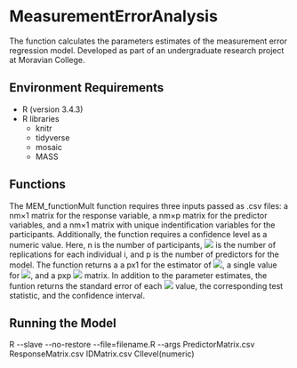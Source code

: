 # MeasurementErrorAnalysis
The function calculates the parameters estimates of the measurement error regression model. Developed as part of an undergraduate research project at Moravian College. 

## Environment Requirements
- R (version 3.4.3)
- R libraries 
  - knitr
  - tidyverse
  - mosaic
  - MASS
  
 ## Functions
 The MEM_functionMult function requires three inputs passed as .csv files: a nm×1 matrix for the response variable, a nm×p matrix for the predictor variables, and a nm×1 matrix with unique indentification variables for the participants. Additionally, the function requires a confidence level as a numeric value. Here, n is the number of participants,  <img src="https://render.githubusercontent.com/render/math?math=m_i"> is the number of replications for each individual i, and p is the number of predictors for the model. The function returns a a px1 for the estimator of <img src="https://render.githubusercontent.com/render/math?math=\beta_1">, a single value for <img src="https://render.githubusercontent.com/render/math?math=\beta_0">, and a pxp <img src="https://render.githubusercontent.com/render/math?math=Var(\beta_1)"> matrix. In addition to the parameter estimates, the funtion returns the standard error of each <img src="https://render.githubusercontent.com/render/math?math=Var(\beta_1)"> value, the corresponding test statistic, and the confidence interval. 
  
## Running the Model
 R --slave --no-restore --file=filename.R --args PredictorMatrix.csv ResponseMatrix.csv IDMatrix.csv CIlevel(numeric) 
 
 


 
